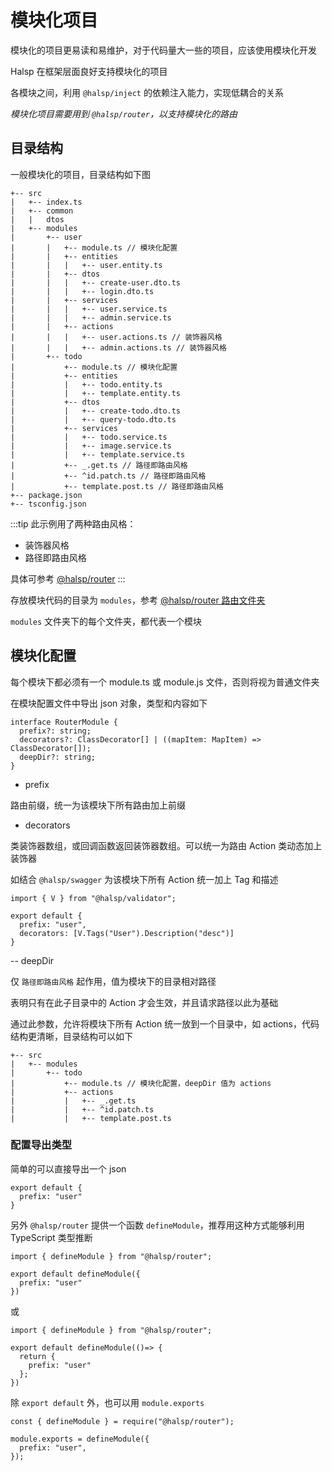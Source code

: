 # 模块化项目

模块化的项目更易读和易维护，对于代码量大一些的项目，应该使用模块化开发

Halsp 在框架层面良好支持模块化的项目

各模块之间，利用 `@halsp/inject` 的依赖注入能力，实现低耦合的关系

_模块化项目需要用到 `@halsp/router`，以支持模块化的路由_

## 目录结构

一般模块化的项目，目录结构如下图

```
+-- src
|   +-- index.ts
|   +-- common
|   |   dtos
|   +-- modules
|       +-- user
|       |   +-- module.ts // 模块化配置
|       |   +-- entities
|       |   |   +-- user.entity.ts
|       |   +-- dtos
|       |   |   +-- create-user.dto.ts
|       |   |   +-- login.dto.ts
|       |   +-- services
|       |   |   +-- user.service.ts
|       |   |   +-- admin.service.ts
|       |   +-- actions
|       |   |   +-- user.actions.ts // 装饰器风格
|       |   |   +-- admin.actions.ts // 装饰器风格
|       +-- todo
|           +-- module.ts // 模块化配置
|           +-- entities
|           |   +-- todo.entity.ts
|           |   +-- template.entity.ts
|           +-- dtos
|           |   +-- create-todo.dto.ts
|           |   +-- query-todo.dto.ts
|           +-- services
|           |   +-- todo.service.ts
|           |   +-- image.service.ts
|           |   +-- template.service.ts
|           +-- _.get.ts // 路径即路由风格
|           +-- ^id.patch.ts // 路径即路由风格
|           +-- template.post.ts // 路径即路由风格
+-- package.json
+-- tsconfig.json
```

:::tip
此示例用了两种路由风格：

- 装饰器风格
- 路径即路由风格

具体可参考 [@halsp/router](./router)
:::

存放模块代码的目录为 `modules`，参考 [@halsp/router 路由文件夹](./router#路由文件夹)

`modules` 文件夹下的每个文件夹，都代表一个模块

## 模块化配置

每个模块下都必须有一个 module.ts 或 module.js 文件，否则将视为普通文件夹

在模块配置文件中导出 json 对象，类型和内容如下

```TS
interface RouterModule {
  prefix?: string;
  decorators?: ClassDecorator[] | ((mapItem: MapItem) => ClassDecorator[]);
  deepDir?: string;
}
```

- prefix

路由前缀，统一为该模块下所有路由加上前缀

- decorators

类装饰器数组，或回调函数返回装饰器数组。可以统一为路由 Action 类动态加上装饰器

如结合 `@halsp/swagger` 为该模块下所有 Action 统一加上 Tag 和描述

```TS
import { V } from "@halsp/validator";

export default {
  prefix: "user",
  decorators: [V.Tags("User").Description("desc")]
}
```

-- deepDir

仅 `路径即路由风格` 起作用，值为模块下的目录相对路径

表明只有在此子目录中的 Action 才会生效，并且请求路径以此为基础

通过此参数，允许将模块下所有 Action 统一放到一个目录中，如 actions，代码结构更清晰，目录结构可以如下

```
+-- src
|   +-- modules
|       +-- todo
|           +-- module.ts // 模块化配置，deepDir 值为 actions
|           +-- actions
|           |   +-- _.get.ts
|           |   +-- ^id.patch.ts
|           |   +-- template.post.ts
```

### 配置导出类型

简单的可以直接导出一个 json

```TS
export default {
  prefix: "user"
}
```

另外 `@halsp/router` 提供一个函数 `defineModule`，推荐用这种方式能够利用 TypeScript 类型推断

```TS
import { defineModule } from "@halsp/router";

export default defineModule({
  prefix: "user"
})
```

或

```TS
import { defineModule } from "@halsp/router";

export default defineModule(()=> {
  return {
    prefix: "user"
  };
})
```

除 `export default` 外，也可以用 `module.exports`

```TS
const { defineModule } = require("@halsp/router");

module.exports = defineModule({
  prefix: "user",
});
```
